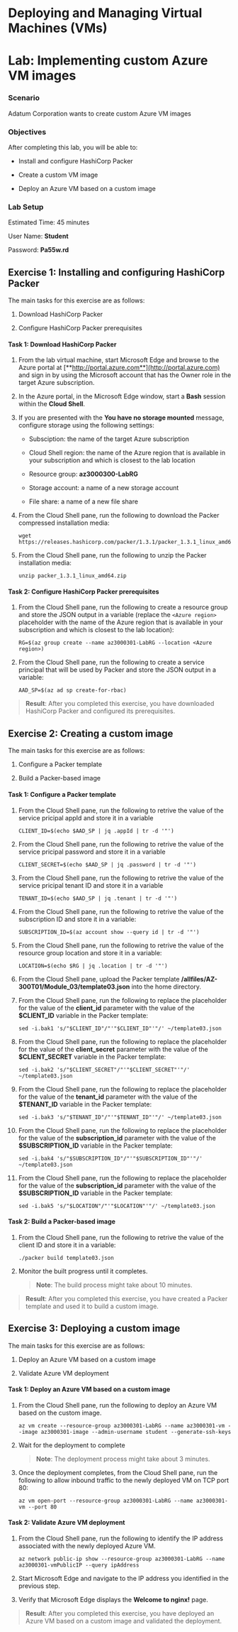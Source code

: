 ﻿# Deploying and Managing Virtual Machines (VMs)
# Lab: Implementing custom Azure VM images
  
### Scenario
  
Adatum Corporation wants to create custom Azure VM images


### Objectives
  
After completing this lab, you will be able to:

-  Install and configure HashiCorp Packer

-  Create a custom VM image

-  Deploy an Azure VM based on a custom image

### Lab Setup
  
Estimated Time: 45 minutes

User Name: **Student**

Password: **Pa55w.rd**


## Exercise 1: Installing and configuring HashiCorp Packer
  
The main tasks for this exercise are as follows:

1. Download HashiCorp Packer

1. Configure HashiCorp Packer prerequisites


#### Task 1: Download HashiCorp Packer

1. From the lab virtual machine, start Microsoft Edge and browse to the Azure portal at [**http://portal.azure.com**](http://portal.azure.com) and sign in by using the Microsoft account that has the Owner role in the target Azure subscription.

1. In the Azure portal, in the Microsoft Edge window, start a **Bash** session within the **Cloud Shell**. 

1. If you are presented with the **You have no storage mounted** message, configure storage using the following settings:

    - Subsciption: the name of the target Azure subscription

    - Cloud Shell region: the name of the Azure region that is available in your subscription and which is closest to the lab location

    - Resource group: **az3000300-LabRG**

    - Storage account: a name of a new storage account

    - File share: a name of a new file share

1. From the Cloud Shell pane, run the following to download the Packer compressed installation media:

   ```
   wget https://releases.hashicorp.com/packer/1.3.1/packer_1.3.1_linux_amd64.zip
   ```

1. From the Cloud Shell pane, run the following to unzip the Packer installation media:

   ```
   unzip packer_1.3.1_linux_amd64.zip
   ```


#### Task 2: Configure HashiCorp Packer prerequisites

1. From the Cloud Shell pane, run the following to create a resource group and store the JSON output in a variable (replace the `<Azure region>` placeholder with the name of the Azure region that is available in your subscription and which is closest to the lab location):

   ```
   RG=$(az group create --name az3000301-LabRG --location <Azure region>)
   ```

1. From the Cloud Shell pane, run the following to create a service principal that will be used by Packer and store the JSON output in a variable:

   ```
   AAD_SP=$(az ad sp create-for-rbac)
   ```

> **Result**: After you completed this exercise, you have downloaded HashiCorp Packer and configured its prerequisites.



## Exercise 2: Creating a custom image
  
The main tasks for this exercise are as follows:

1. Configure a Packer template

1. Build a Packer-based image


#### Task 1: Configure a Packer template
  
1. From the Cloud Shell pane, run the following to retrive the value of the service pricipal appId and store it in a variable

   ```
   CLIENT_ID=$(echo $AAD_SP | jq .appId | tr -d '"')
   ```

1. From the Cloud Shell pane, run the following to retrive the value of the service pricipal password and store it in a variable

   ```
   CLIENT_SECRET=$(echo $AAD_SP | jq .password | tr -d '"')
   ```

1. From the Cloud Shell pane, run the following to retrive the value of the service pricipal tenant ID and store it in a variable

   ```
   TENANT_ID=$(echo $AAD_SP | jq .tenant | tr -d '"')
   ```

1. From the Cloud Shell pane, run the following to retrive the value of the subscription ID and store it in a variable:

   ```
   SUBSCRIPTION_ID=$(az account show --query id | tr -d '"')
   ```

1. From the Cloud Shell pane, run the following to retrive the value of the resource group location and store it in a variable:

   ```
   LOCATION=$(echo $RG | jq .location | tr -d '"')
   ```

1. From the Cloud Shell pane, upload the Packer template **/allfiles/AZ-300T01/Module_03/template03.json** into the home directory.

1. From the Cloud Shell pane, run the following to replace the placeholder for the value of the **client_id** parameter with the value of the **$CLIENT_ID** variable in the Packer template:

    ```
    sed -i.bak1 's/"$CLIENT_ID"/"'"$CLIENT_ID"'"/' ~/template03.json
    ```

1. From the Cloud Shell pane, run the following to replace the placeholder for the value of the **client_secret** parameter with the value of the **$CLIENT_SECRET** variable in the Packer template:

    ```
    sed -i.bak2 's/"$CLIENT_SECRET"/"'"$CLIENT_SECRET"'"/' ~/template03.json
    ```

1. From the Cloud Shell pane, run the following to replace the placeholder for the value of the **tenant_id** parameter with the value of the **$TENANT_ID** variable in the Packer template:

    ```
    sed -i.bak3 's/"$TENANT_ID"/"'"$TENANT_ID"'"/' ~/template03.json
    ```

1. From the Cloud Shell pane, run the following to replace the placeholder for the value of the **subscription_id** parameter with the value of the **$SUBSCRIPTION_ID** variable in the Packer template:

    ```
    sed -i.bak4 's/"$SUBSCRIPTION_ID"/"'"$SUBSCRIPTION_ID"'"/' ~/template03.json
    ```

1. From the Cloud Shell pane, run the following to replace the placeholder for the value of the **subscription_id** parameter with the value of the **$SUBSCRIPTION_ID** variable in the Packer template:

    ```
    sed -i.bak5 's/"$LOCATION"/"'"$LOCATION"'"/' ~/template03.json
    ```


#### Task 2: Build a Packer-based image
  
1. From the Cloud Shell pane, run the following to retrive the value of the client ID and store it in a variable:

   ```
   ./packer build template03.json
   ```

1. Monitor the built progress until it completes.

    > **Note**: The build process might take about 10 minutes. 


> **Result**: After you completed this exercise, you have created a Packer template and used it to build a custom image. 



## Exercise 3: Deploying a custom image
  
The main tasks for this exercise are as follows:

1. Deploy an Azure VM based on a custom image

1. Validate Azure VM deployment


#### Task 1: Deploy an Azure VM based on a custom image
  
1. From the Cloud Shell pane, run the following to deploy an Azure VM based on the custom image.

   ```
   az vm create --resource-group az3000301-LabRG --name az3000301-vm --image az3000301-image --admin-username student --generate-ssh-keys 
   ```
1. Wait for the deployment to complete

    > **Note**: The deployment process might take about 3 minutes. 

1. Once the deployment completes, from the Cloud Shell pane, run the following to allow inbound traffic to the newly deployed VM on TCP port 80:

   ```
   az vm open-port --resource-group az3000301-LabRG --name az3000301-vm --port 80
   ```


#### Task 2: Validate Azure VM deployment
  
1. From the Cloud Shell pane, run the following to identify the IP address associated with the newly deployed Azure VM.

   ```
   az network public-ip show --resource-group az3000301-LabRG --name az3000301-vmPublicIP --query ipAddress
   ```
1. Start Microsoft Edge and navigate to the IP address you identified in the previous step.

1. Verify that Microsoft Edge displays the **Welcome to nginx!** page.


> **Result**: After you completed this exercise, you have deployed an Azure VM based on a custom image and validated the deployment.
